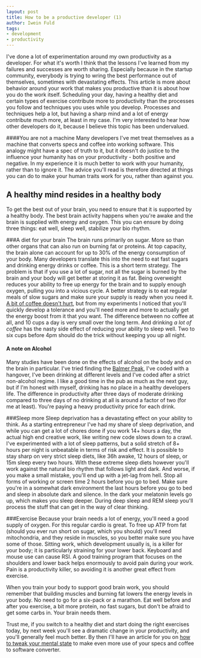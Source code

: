 ```yaml
---
layout: post
title: How to be a productive developer (1)
author: Iwein Fuld
tags:
- development
- productivity
---
```

I've done a lot of experimentation around my own productivity as a developer. For what it's worth I think that the
lessons I've learned from my failures and successes are worth sharing. Especially because in the startup community,
everybody is trying to wring the best performance out of themselves, sometimes with devastating effects. This article
is more about behavior around your work that makes you productive than it is about how you do the work itself.
Scheduling your day, having a healthy diet and certain types of exercise contribute more to productivity than
the processes you follow and techniques you uses while you develop. Processes and techniques help a lot, but having a
sharp mind and a lot of energy contribute much more, at least in my case. I'm very interested to hear how other
developers do it, because I believe this topic has been undervalued.

####You are not a machine
Many developers I've met treat themselves as a machine that converts specs and coffee into working software.
This analogy might have a spec of truth to it, but it doesn't do justice to the influence your humanity has on
your productivity - both positive and negative. In my experience it is much better to work with your humanity,
rather than to ignore it. The advice you'll read is therefore directed at things you can do to make your human traits
work for you, rather than against you.

A healthy mind resides in a healthy body
----------------

To get the best out of your brain, you need to ensure that it is supported by a healthy body. The best brain activity
happens when you're awake and the brain is supplied with energy and oxygen. This you can ensure by doing three things:
eat well, sleep well, stabilize your bio rhythm.

###A diet for your brain
The brain runs primarily on sugar. More so than other organs that can also run on burning fat or proteins. At top
capacity, the brain alone can account for up to 30% of the energy consumption of your body. Many developers translate
this into the need to eat fast sugars and drinking energy drinks or coffee. This is a short term strategy. The problem
is that if you use a lot of sugar, not all the sugar is burned by the brain and your body will get better at storing
it as fat. Being overweight reduces your ability to free up energy for the brain and to supply enough oxygen, pulling
you into a vicious cycle. A better strategy is to eat regular meals of slow sugars and make sure your supply is ready
when you need it. [A bit of coffee doesn't hurt](http://www.huffingtonpost.com/2013/10/17/coffee-health-benefits_n_4102133.html),
but from my experiments I noticed that you'll quickly develop
a tolerance and you'll need more and more to actually get the energy boost from it that you want. The difference
between no coffee at all, and 10 cups a day is very small over the long term. And drinking *a lot of coffee* has the
nasty side effect of reducing your ability to sleep well. Two to six cups before 4pm should do the trick without keeping
you up all night.

#### A note on Alcohol
Many studies have been done on the effects of alcohol on the body and on the brain in particular. I've tried finding
the [Balmer Peak](http://xkcd.com/323/), I've coded with a hangover, I've been drinking at different levels and I've
coded after a strict non-alcohol regime. I like a good time in the pub as much as the next guy, but if I'm honest
with myself, drinking has no place in a healthy developers life. The difference in productivity after three days of
moderate drinking compared to three days of no drinking at all is around a factor of two (for me at least). You're paying a
heavy productivity price for each drink.

###Sleep more
Sleep deprivation has a devastating effect on your ability to think. As a starting entrepreneur I've had my share of
sleep deprivation, and while you can get a lot of chores done if you work 14+ hours a day, the actual high end
creative work, like writing new code slows down to a crawl. I've experimented with a lot of sleep patterns, but a
solid stretch of 8+ hours per night is unbeatable in terms of risk and effect. It is possible to stay sharp on
very strict sleep diets, like 36h awake, 12 hours of sleep, or 15m sleep every two hours. With these extreme
sleep diets however you'll work against the natural bio rhythm that follows light and dark. And worse, if you make
a small mistake, you'll end up with a jet-lag from hell. Stop all forms of working or screen time 2 hours before
you go to bed. Make sure you're in a somewhat dark environment the last hours before you go to bed and sleep
in absolute dark and silence. In the dark your melatonin levels go up, which makes you sleep deeper. During deep sleep
 and REM sleep you'll process the stuff that can get in the way of clear thinking.

###Exercise
Because your brain needs a lot of energy, you'll need a good supply of oxygen. For this regular cardio is great.
To free up ATP from fat (should you ever run short on sugar, which you should) you'll need mitochondria, and they
reside in muscles, so you better make sure you have some of those. Sitting work, which development usually is, is
a killer for your body; it is particularly straining for your lower back. Keyboard and mouse use can cause RSI.
A good training program that focuses on the shoulders and lower back helps enormously to avoid pain during your work.
Pain is a productivity killer, so avoiding it is another great effect from exercise.

When you train your body to support good brain work, you should remember that building muscles and burning fat lowers
the energy levels in your body. No need to go for a six-pack or a marathon. Eat well before and after you exercise,
a bit more protein, no fast sugars, but don't be afraid to get some carbs in. Your brain needs them.

Trust me, if you switch to a healthy diet and start doing the right exercises today, by next week you'll see
a dramatic change in your productivity, and you'll generally feel much better. By then I'll have an article for you
on [how to tweak your mental state](healthy-productive-developer-mind/) to make even more use of your specs and
coffee to software converter.